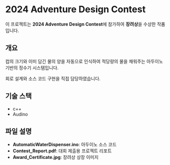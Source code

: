 # 2024 Adventure Design Contest 

이 프로젝트는 **2024 Adventure Design Contest**에 참가하여 **장려상**을 수상한 작품입니다.

## 개요
컵의 크기와 이미 담긴 물의 양을 자동으로 인식하여 적당량의 물을 채워주는 아두이노 기반의 정수기 시스템입니다.

회로 설계와 소스 코드 구현을 직접 담당하였습니다.


## 기술 스택
* c++
* Audino


## 파일 설명
- **AutomaticWaterDispenser.ino**: 아두이노 소스 코드
- **Contest_Report.pdf**: 대회 제출용 프로젝트 리포트
- **Award_Certificate.jpg**: 장려상 상장 이미지


